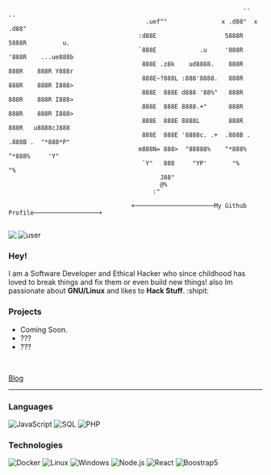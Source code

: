  ```                                
                                                                  ..       ..             
                                       .uef^"               x .d88"  x .d88"              
                                     :d88E                   5888R    5888R          u.   
                                     `888E            .u     '888R    '888R    ...ue888b  
                                      888E .z8k    ud8888.    888R     888R    888R Y888r 
                                      888E~?888L :888'8888.   888R     888R    888R I888> 
                                      888E  888E d888 '88%"   888R     888R    888R I888> 
                                      888E  888E 8888.+"      888R     888R    888R I888> 
                                      888E  888E 8888L        888R     888R   u8888cJ888  
                                      888E  888E '8888c. .+  .888B .  .888B .  "*888*P"   
                                     m888N= 888>  "88888%    ^*888%   ^*888%     'Y"      
                                      `Y"   888     "YP'       "%       "%                
                                           J88"                                           
                                           @%                                             
                                         :"                                                 
                                   
                                   +──────────────────────My Github Profile──────────────────+    
                                                
 ```
 
 <img align="left" src="https://orhun.dev/img/crow.png">

![user](https://img.shields.io/badge/User-J--Ciro-black)
### Hey!
I am a Software Developer and Ethical Hacker who since childhood has loved to break things and fix them or even build new things! also Im passionate about **GNU/Linux** and likes to **Hack Stuff**. :shipit:

 ### Projects
 - Coming Soon.
 - ???
 - ???
<br>

 [Blog](https://www.ciro-dev.tech/blog/)

------


### Languages

![JavaScript](https://img.shields.io/badge/-JavaScript-000?&logo=JavaScript&color=grey)
![SQL](https://img.shields.io/badge/-SQL-000?&logo=MySQL&color=grey)
![PHP](https://img.shields.io/badge/-PHP-000?&logo=PHP&color=grey)

### Technologies
![Docker](https://img.shields.io/badge/-Docker-000?&logo=Docker&color=grey)
![Linux](https://img.shields.io/badge/-Linux-000?&logo=Linux&color=grey)
![Windows](https://img.shields.io/badge/-Windows-000?&logo=Windows&color=grey)
![Node.js](https://img.shields.io/badge/-Node.js-000?&logo=node.js&color=grey)
![React](https://img.shields.io/badge/-React-000?&logo=React&color=grey)
![Boostrap5](https://img.shields.io/badge/-Boostrap-000?&logo=bootstrap&color=grey)
